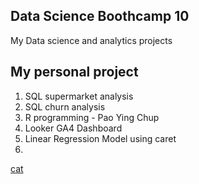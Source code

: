 ## Data Science Boothcamp 10
My Data science and analytics projects

## My personal project
1. SQL supermarket analysis
2. SQL churn analysis
3. R programming - Pao Ying Chup
4. Looker GA4 Dashboard
5. Linear Regression Model using caret
6. 
[cat](https://www.google.com/url?sa=i&url=https%3A%2F%2Fbrainly.ph%2Fquestion%2F19052540%3Fsource%3Darchive&psig=AOvVaw2EQTxYsZfRNacJB0KB2cux&ust=1727079940645000&source=images&cd=vfe&opi=89978449&ved=0CBAQjRxqFwoTCIC0-MOT1ogDFQAAAAAdAAAAABAE)

